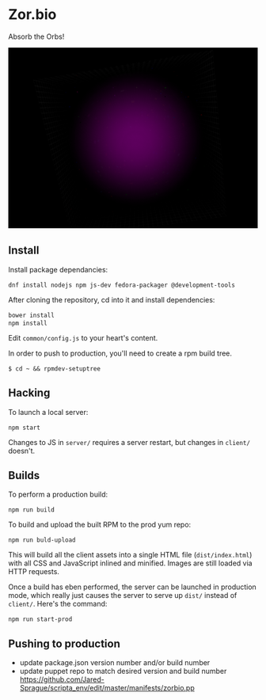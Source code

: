 # Zor.bio

Absorb the Orbs!

![Huge zorbio orb](./preview.png)

## Install

Install package dependancies:

    dnf install nodejs npm js-dev fedora-packager @development-tools

After cloning the repository, cd into it and install dependencies:

    bower install
    npm install

Edit `common/config.js` to your heart's content.

In order to push to production, you'll need to create a rpm build tree.

    $ cd ~ && rpmdev-setuptree

## Hacking

To launch a local server:

    npm start

Changes to JS in `server/` requires a server restart, but changes in `client/`
doesn't.

## Builds

To perform a production build:

    npm run build

To build and upload the built RPM to the prod yum repo:

    npm run buld-upload

This will build all the client assets into a single HTML file
(`dist/index.html`) with all CSS and JavaScript inlined and minified.  Images
are still loaded via HTTP requests.

Once a build has eben performed, the server can be launched in production mode,
which really just causes the server to serve up `dist/` instead of `client/`.
Here's the command:

    npm run start-prod

## Pushing to production

 - update package.json version number and/or build number
 - update puppet repo to match desired version and build number https://github.com/Jared-Sprague/scripta_env/edit/master/manifests/zorbio.pp

